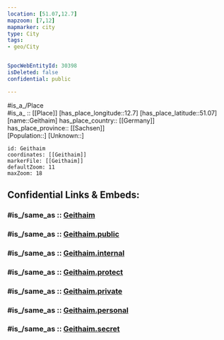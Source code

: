 ```yaml
---
location: [51.07,12.7] 
mapzoom: [7,12] 
mapmarker: city 
type: City
tags:
- geo/City


SpocWebEntityId: 30398
isDeleted: false
confidential: public

---
```

#is_a_/Place  
#is_a_ :: [[Place]] 
[has_place_longitude::12.7] 
[has_place_latitude::51.07] 
[name::Geithaim] 
has_place_country:: [[Germany]]  
has_place_province:: [[Sachsen]]  
[Population::] 
[Unknown::] 


```leaflet
id: Geithaim
coordinates: [[Geithaim]] 
markerFile: [[Geithaim]] 
defaultZoom: 11 
maxZoom: 18
```


## Confidential Links & Embeds: 

### #is_/same_as :: [Geithaim](/_Standards/Earth/Continent/Europe/Europe~Central/Germany/Germany~East/Sachsen/counties~Sachsen/Leipzig/cities~Leipzig/Geithain/City/Geithaim.md) 

### #is_/same_as :: [Geithaim.public](/_public/Earth/Continent/Europe/Europe~Central/Germany/Germany~East/Sachsen/counties~Sachsen/Leipzig/cities~Leipzig/Geithain/City/Geithaim.public.md) 

### #is_/same_as :: [Geithaim.internal](/_internal/Earth/Continent/Europe/Europe~Central/Germany/Germany~East/Sachsen/counties~Sachsen/Leipzig/cities~Leipzig/Geithain/City/Geithaim.internal.md) 

### #is_/same_as :: [Geithaim.protect](/_protect/Earth/Continent/Europe/Europe~Central/Germany/Germany~East/Sachsen/counties~Sachsen/Leipzig/cities~Leipzig/Geithain/City/Geithaim.protect.md) 

### #is_/same_as :: [Geithaim.private](/_private/Earth/Continent/Europe/Europe~Central/Germany/Germany~East/Sachsen/counties~Sachsen/Leipzig/cities~Leipzig/Geithain/City/Geithaim.private.md) 

### #is_/same_as :: [Geithaim.personal](/_personal/Earth/Continent/Europe/Europe~Central/Germany/Germany~East/Sachsen/counties~Sachsen/Leipzig/cities~Leipzig/Geithain/City/Geithaim.personal.md) 

### #is_/same_as :: [Geithaim.secret](/_secret/Earth/Continent/Europe/Europe~Central/Germany/Germany~East/Sachsen/counties~Sachsen/Leipzig/cities~Leipzig/Geithain/City/Geithaim.secret.md)

